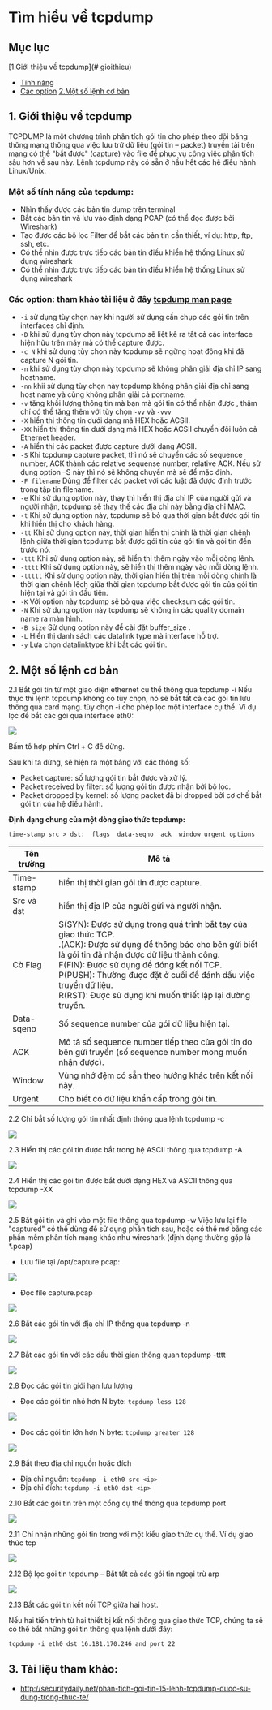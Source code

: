 # Tìm hiểu về tcpdump
## Mục lục
[1.Giới thiệu về tcpdump](# gioithieu)
- [Tính năng](#tinhnang)
- [Các option](#optinos)
[2.Một số lệnh cơ bản](#commands)

## 1. Giới thiệu về tcpdump
TCPDUMP là một chương trình phân tích gói tin cho phép theo dõi băng thông mạng thông qua việc lưu trữ dữ liệu (gói tin – packet) truyền tải trên mạng có thể "bắt được" (capture) vào file để phục vụ công việc phân tích sâu hơn về sau này. Lệnh tcpdump này có sẵn ở hầu hết các hệ điều hành Linux/Unix.

### Một số tính năng của tcpdump:

- Nhìn thấy được các bản tin dump trên terminal
- Bắt các bản tin và lưu vào định dạng PCAP (có thể đọc được bởi Wireshark)
- Tạo được các bộ lọc Filter để bắt các bản tin cần thiết, ví dụ: http, ftp, ssh, etc.
- Có thể nhìn được trực tiếp các bản tin điều khiển hệ thống Linux sử dụng wireshark
- Có thể nhìn được trực tiếp các bản tin điều khiển hệ thống Linux sử dụng wireshark

### Các option: tham khảo tài liệu ở đây <a href="http://www.tcpdump.org/tcpdump_man.html">tcpdump man page</a>

- `-i` sử dụng tùy chọn này khi người sử dụng cần chụp các gói tin trên interfaces chỉ định.
- `-D` khi sử dụng tùy chọn này tcpdump sẽ liệt kê ra tất cả các interface hiện hữu trên máy mà có thể capture được.
- `-c N` khi sử dụng tùy chọn này tcpdump sẽ ngừng hoạt động khi đã capture N gói tin.
- `-n` khi sử dụng tùy chọn này tcpdump sẽ không phân giải địa chỉ IP sang hostname.
- `-nn` khii sử dụng tùy chọn này tcpdump không phân giải địa chỉ sang host name và cũng không phân giải cả portname.
- `-v` tăng khối lượng thông tin mà bạn mà gói tin có thể nhận được , thậm chí có thể tăng thêm với tùy chọn `-vv` và `-vvv`
- `-X` hiển thị thông tin dưới dạng mã HEX hoặc ACSII.
- `-XX` hiển thị thông tin dưới dạng mã HEX hoặc ACSII chuyển đôi luôn cả Ethernet header.
- `-A` hiển thị các packet được capture dưới dạng ACSII.
- `-S` Khi tcpdump capture packet, thì nó sẽ chuyển các số sequence number, ACK thành các relative sequense number, relative ACK. Nếu sử dụng option –S này thì nó sẽ không chuyển mà sẽ để mặc định.
- `-F filename`  Dùng để filter các packet với các luật đã được định trước trong tập tin filename.
- `-e`  Khi sử dụng option này, thay thì hiển thị địa chỉ IP của người gửi và người nhận, tcpdump sẽ thay thế các địa chỉ này bằng địa chỉ MAC.
- `-t`  Khi sử dụng option này, tcpdump sẽ bỏ qua thời gian bắt được gói tin khi hiển thị cho khách hàng.
- `-tt` Khi sử dụng option này, thời gian hiển thị chính là thời gian chênh lệnh giữa thời gian tcpdump bắt được gói tin của gói tin và gói tin đến trước nó.
- `-ttt`  Khi sử dụng option này, sẽ hiển thị thêm ngày vào mỗi dòng lệnh.
- `-tttt` Khi sử dụng option này, sẽ hiển thị thêm ngày vào mỗi dòng lệnh.
- `-ttttt` Khi sử dụng option này, thời gian hiển thị trên mỗi dòng chính là thời gian chênh lệch giữa thời gian tcpdump bắt được gói tin của gói tin hiện tại và gói tin đầu tiên.
- `-K` Với option này tcpdump sẽ bỏ qua việc checksum các gói tin.
- `-N` Khi sử dụng option này tcpdump sẽ không in các quality domain name ra màn hình.
- `-B size` Sử dụng option này để cài đặt buffer_size .
- `-L` Hiển thị danh sách các datalink type mà interface hỗ trợ.
- `-y` Lựa chọn datalinktype khi bắt các gói tin.

## 2. Một số lệnh cơ bản 

2.1 Bắt gói tin từ một giao diện ethernet cụ thể thông qua tcpdump -i
Nếu thực thi lệnh tcpdump không có tùy chọn, nó sẽ bắt tất cả các gói tin lưu thông qua card mạng. tùy chọn -i cho phép lọc một interface cụ thể. Ví dụ lọc để bắt các gói qua interface eth0: 

<img src="http://i.imgur.com/99Egm1M.png">

Bấm tổ hợp phím Ctrl + C để dừng.

Sau khi ta dừng, sẽ hiện ra một bảng với các thông số:

- Packet capture: số lượng gói tin bắt được và xử lý.
- Packet received by filter: số lượng gói tin được nhận bởi bộ lọc.
- Packet dropped by kernel: số lượng packet đã bị dropped bởi cơ chế bắt gói tin của hệ điều hành.

**Định dạng chung của một dòng giao thức tcpdump:** 

```time-stamp src > dst:  flags  data-seqno  ack  window urgent options```

Tên trường | Mô tả |
--- | --- |
Time-stamp | hiển thị thời gian gói tin được capture. |
Src và dst | hiển thị địa IP của người gửi và người nhận. |
Cờ Flag| S(SYN):  Được sử dụng trong quá trình bắt tay của giao thức TCP.</br>.(ACK):  Được sử dụng để thông báo cho bên gửi biết là gói tin đã nhận được dữ liệu thành công.</br>F(FIN): Được sử dụng để đóng kết nối TCP.</br>P(PUSH): Thường được đặt ở cuối để đánh dấu việc truyền dữ liệu.</br>R(RST): Được sử dụng khi muốn thiết lập lại đường truyền. |
Data-sqeno | Số sequence number của gói dữ liệu hiện tại. |
ACK | Mô tả số sequence number tiếp theo của gói tin do bên gửi truyền (số sequence number mong muốn nhận được). |
Window | Vùng nhớ đệm có sẵn theo hướng khác trên kết nối này. |
Urgent | Cho biết có dữ liệu khẩn cấp trong gói tin. |


2.2 Chỉ bắt số lượng gói tin nhất định thông qua lệnh tcpdump -c 

<img src= "http://i.imgur.com/lZFSpOH.png">

2.3 Hiển thị các gói tin được bắt trong hệ ASCII thông qua tcpdump -A 

<img src= "http://i.imgur.com/ekkzYvH.png">

2.4 Hiển thị các gói tin được bắt dưới dạng HEX và ASCII thông qua tcpdump -XX 

<img src="http://i.imgur.com/4piF1HF.png">

2.5 Bắt gói tin và ghi vào một file thông qua tcpdump -w
Việc lưu lại file "captured" có thể dùng để sử dụng phân tích sau, hoặc có thể mở bằng các phần mềm phân tích mạng khác như wireshark (định dạng thường gặp là *.pcap)

- Lưu file tại /opt/capture.pcap: 

<img src="http://i.imgur.com/1jaTTeA.png">

- Đọc file capture.pcap

<img src="http://i.imgur.com/1qBXjmt.png">

2.6 Bắt các gói tin với địa chỉ IP thông qua tcpdump -n 

<img src="http://i.imgur.com/zsReI05.png">

2.7 Bắt các gói tin với các dấu thời gian thông quan tcpdump -tttt 

<img src="http://i.imgur.com/Bn9ED3S.png">

2.8 Đọc các gói tin giới hạn lưu lượng 
 
- Đọc các gói tin nhỏ hơn N byte:  ``tcpdump less 128``

<img src="http://i.imgur.com/cofvEDB.png">

- Đọc các gói tin lớn hơn N byte: ``tcpdump greater 128``

<img src="http://i.imgur.com/p8z3AiK.png">

2.9 Bắt theo địa chỉ nguồn hoặc đích

- Địa chỉ nguồn: ``tcpdump -i eth0 src <ip>``
- Địa chỉ đích: ``tcpdump -i eth0 dst <ip>``

2.10 Bắt các gói tin trên một cổng cụ thể thông qua tcpdump port  

<img src="http://i.imgur.com/kBqhZqK.png">

2.11 Chỉ nhận những gói tin trong với một kiểu giao thức cụ thể. Ví dụ giao thức tcp

<img src="http://i.imgur.com/xt9DUKC.png">

2.12  Bộ lọc gói tin tcpdump – Bắt tất cả các gói tin ngoại trừ arp 

<img src="http://i.imgur.com/aYetJT2.png">

2.13 Bắt các gói tin kết nối TCP giữa hai host.

Nếu hai tiến trình từ hai thiết bị kết nối thông qua giao thức TCP, chúng ta sẽ có thể bắt những gói tin thông qua lệnh dưới đây:

```tcpdump -i eth0 dst 16.181.170.246 and port 22```

## 3. Tài liệu tham khảo: 

- http://securitydaily.net/phan-tich-goi-tin-15-lenh-tcpdump-duoc-su-dung-trong-thuc-te/





























